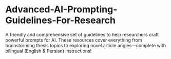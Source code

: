 # Advanced-AI-Prompting-Guidelines-For-Research
A friendly and comprehensive set of guidelines to help researchers craft powerful prompts for AI.  These resources cover everything from brainstorming thesis topics to exploring novel article angles—complete with bilingual (English &amp; Persian) instructions!
